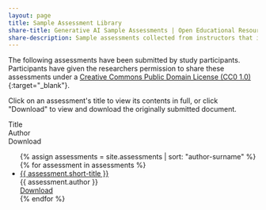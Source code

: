 ```yaml
---
layout: page
title: Sample Assessment Library
share-title: Generative AI Sample Assessments | Open Educational Resources (OER) 
share-description: Sample assessments collected from instructors that incorporate or respond to generative AI (e.g., ChatGPT).  
---
```


The following assessments have been submitted by study participants. Participants have given the researchers permission to share these assessments under a [Creative Commons Public Domain License (CC0 1.0)](https://creativecommons.org/publicdomain/zero/1.0/){:target="_blank"}.
<p>Click on an assessment's title to view its contents in full, or click "Download" to view and download the originally submitted document.</p>

<div class="resource-list">
        <div class="list-header">
				<div class="title">Title</div>
				<div class="author">Author</div>
				<div class="download">Download</div>
			</div>
		<ul>
        {% assign assessments = site.assessments | sort: "author-surname" %}
        {% for assessment in assessments %}
            <li>
                <div class="title"><a href="{{ assessment.url }}">{{ assessment.short-title }}</a></div>
                <div class="author">{{ assessment.author }}</div>
                <div class="download"><a href="/downloads/{{ assessment.download }}">Download</a></div>
            </li>
        {% endfor %}
        </ul>
    </div>
